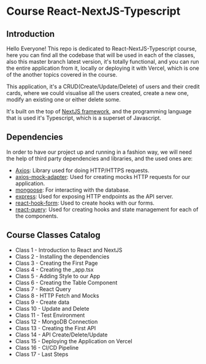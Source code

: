# Course React-NextJS-Typescript

## Introduction

Hello Everyone! This repo is dedicated to React-NextJS-Typescript course, here you can find all the codebase that will be used in each of the classes, also this master branch latest version, it's totally functional, and you can run the entire application from it, locally or deploying it with Vercel, which is one of the another topics covered in the course.

This application, it's a CRUD(Create/Update/Delete) of users and their credit cards, where we could visualise all the users created, create a new one, modify an existing one or either delete some.

It's built on the top of [NextJS framework](https://nextjs.org/), and the programming language that is used it's Typescript, which is a superset of Javascript.

## Dependencies

In order to have our project up and running in a fashion way, we will need the help of third party dependencies and libraries, and the used ones are:
- [Axios](https://www.npmjs.com/package/axios): Library used for doing HTTP/HTTPS requests.
- [axios-mock-adapter](https://www.npmjs.com/package/axios-mock-adapter): Used for creating mocks HTTP requests for our application.
- [mongoose](https://www.npmjs.com/package/mongoose): For interacting with the database.
- [express](https://www.npmjs.com/package/express): Used for exposing HTTP endpoints as the API server.
- [react-hook-form](https://www.npmjs.com/package/react-hook-form): Used to create hooks with our forms.
- [react-query](https://www.npmjs.com/package/react-query): Used for creating hooks and state management for each of the components.

## Course Classes Catalog

- Class 1 - Introduction to React and NextJS
- Class 2 - Installing the dependencies
- Class 3 - Creating the First Page
- Class 4 - Creating the _app.tsx
- Class 5 - Adding Style to our App
- Class 6 - Creating the Table Component
- Class 7 - React Query
- Class 8 - HTTP Fetch and Mocks
- Class 9 - Create data
- Class 10 - Update and Delete
- Class 11 - Test Environment
- Class 12 - MongoDB Connection
- Class 13 - Creating the First API
- Class 14 - API Create/Delete/Update
- Class 15 - Deploying the Application on Vercel
- Class 16 - CI/CD Pipeline
- Class 17 - Last Steps